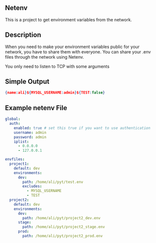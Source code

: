 ## Netenv

This is a project to get environment variables from the network.

## Description

When you need to make your environment variables public for your network, you have to share them with everyone. You can share your .env files through the network using Netenv.

You only need to listen to TCP with some arguments

## Simple Output
```json
{name:ali}${MYSQL_USERNAME:admin}${TEST:false}
```

## Example netenv File

```yaml
global:
  auth:
    enabled: true # set this true if you want to use authentication
    username: admin
    password: admin
    iplist:
      - 0.0.0.0
      - 127.0.0.1

envfiles:
  project1:
    default: dev
    environments:
      dev:
        path: /home/ali/pyt/test.env
        excludes:
          - MYSQL_USERNAME
          - TEST
  project2:
    default: dev
    environments:
      dev:
        path: /home/ali/pyt/project2_dev.env
      stage:
        path: /home/ali/pyt/project2_stage.env
      prod:
        path: /home/ali/pyt/project2_prod.env
```